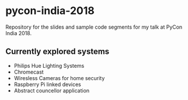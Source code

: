 # pycon-india-2018
Repository for the slides and sample code segments for my talk at PyCon India 2018.

## Currently explored systems
 - Philips Hue Lighting Systems
 - Chromecast
 - Wiresless Cameras for home security
 - Raspberry Pi linked devices
 - Abstract councellor application 
